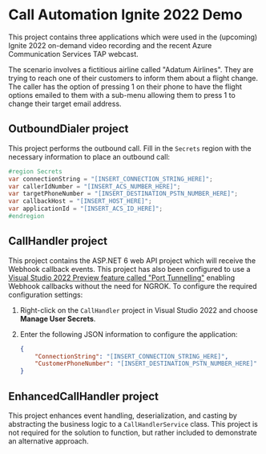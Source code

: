 # Call Automation Ignite 2022 Demo

This project contains three applications which were used in the (upcoming) Ignite 2022 on-demand video recording and the recent Azure Communication Services TAP webcast.

The scenario involves a fictitious airline called "Adatum Airlines". They are trying to reach one of their customers to inform them about a flight change. The caller has the option of pressing 1 on their phone to have the flight options emailed to them with a sub-menu allowing them to press 1 to change their target email address.

## OutboundDialer project

This project performs the outbound call. Fill in the `Secrets` region with the necessary information to place an outbound call:

```csharp
#region Secrets
var connectionString = "[INSERT_CONNECTION_STRING_HERE]";
var callerIdNumber = "[INSERT_ACS_NUMBER_HERE]";
var targetPhoneNumber = "[INSERT_DESTINATION_PSTN_NUMBER_HERE]";
var callbackHost = "[INSERT_HOST_HERE]";
var applicationId = "[INSERT_ACS_ID_HERE]";
#endregion
```

## CallHandler project

This project contains the ASP.NET 6 web API project which will receive the Webhook callback events. This project has also been configured to use a [Visual Studio 2022 Preview feature called "Port Tunnelling"](https://devblogs.microsoft.com/visualstudio/introducing-private-preview-port-tunneling-visual-studio-for-asp-net-core-projects/) enabling Webhook callbacks without the need for NGROK. To configure the required configuration settings:

1. Right-click on the `CallHandler` project in Visual Studio 2022 and choose **Manage User Secrets**.
2. Enter the following JSON information to configure the application:

   ```JSON
   {
       "ConnectionString": "[INSERT_CONNECTION_STRING_HERE]",
       "CustomerPhoneNumber": "[INSERT_DESTINATION_PSTN_NUMBER_HERE]"
   }
   ```

## EnhancedCallHandler project

This project enhances event handling, deserialization, and casting by abstracting the business logic to a `CallHandlerService` class. This project is not required for the solution to function, but rather included to demonstrate an alternative approach.
